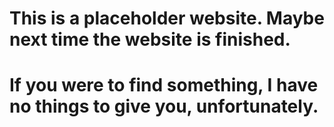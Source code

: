 <!-- index.html -->
<!DOCTYPE html>
<html lang="en">
<head>
</head>
<body>
	<h1>This is a placeholder website. Maybe next time the website is finished.</h1>
	<h1>If you were to find something, I have no things to give you, unfortunately.</h1>
</body>
</html>
